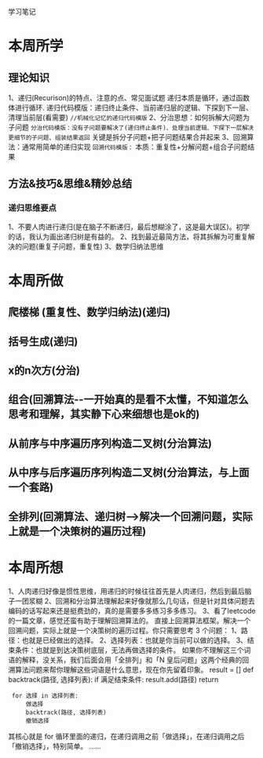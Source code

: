 学习笔记

# 本周所学
## 理论知识
1、递归(Recurison)的特点、注意的点、常见面试题
   递归本质是循环，通过函数体进行循环.
   递归代码模版：递归终止条件、当前递归层的逻辑、下探到下一层、清理当前层(看需要)
   `//机械化记忆的递归代码模版`
2、分治思想：如何拆解大问题为子问题
   `分治代码模版：没有子问题要解决了(递归终止条件)、处理当前逻辑、下探下一层解决更细节的子问题、组装结果返回`
关键是拆分子问题+把子问题结果合并起来
3、回溯算法：通常用简单的递归实现
   `回溯代码模版：`
本质：重复性+分解问题+组合子问题结果
## 方法&技巧&思维&精妙总结
### 递归思维要点
1、不要人肉进行递归(是在脑子不断递归，最后想糊涂了，这是最大误区)。初学的话，我认为画出递归树是有益的。
2、找到最近最简方法，将其拆解为可重复解决的问题(重复子问题，重复性)
3、数学归纳法思维

# 本周所做
## 爬楼梯 (重复性、数学归纳法)(递归)
## 括号生成(递归)
## x的n次方(分治)
## 组合(回溯算法--一开始真的是看不太懂，不知道怎么思考和理解，其实静下心来细想也是ok的)
## 从前序与中序遍历序列构造二叉树(分治算法)
## 从中序与后序遍历序列构造二叉树(分治算法，与上面一个套路)
## 全排列(回溯算法、递归树-->解决一个回溯问题，实际上就是一个决策树的遍历过程)
# 本周所想  
1、人肉递归好像是惯性思维，用递归的时候往往首先是人肉递归，然后到最后脑子一团浆糊
2、回溯和分治算法理解起来好像就那么几句话，但是针对具体问题去编码的话写起来还是挺费劲的，真的是需要多多练习多多练习。
3、看了leetcode的一篇文章，感觉还蛮有助于理解回溯算法的。
   直接上回溯算法框架。解决一个回溯问题，实际上就是一个决策树的遍历过程。你只需要思考 3 个问题：
  1、路径：也就是已经做出的选择。
  2、选择列表：也就是你当前可以做的选择。
  3、结束条件：也就是到达决策树底层，无法再做选择的条件。
  如果你不理解这三个词语的解释，没关系，我们后面会用「全排列」和「N 皇后问题」这两个经典的回溯算法问题来帮你理解这些词语是什么意思，现在你先留着印象。
 result = []
 def backtrack(路径, 选择列表):
     if 满足结束条件:
         result.add(路径)
         return
     
     for 选择 in 选择列表:
         做选择
         backtrack(路径, 选择列表)
         撤销选择
其核心就是 for 循环里面的递归，在递归调用之前「做选择」，在递归调用之后「撤销选择」，特别简单。
......



